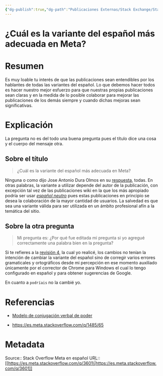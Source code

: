 ```yaml
---
{"dg-publish":true,"dg-path":"Publicaciones Externas/Stack Exchange/Stack Overflow en español/Stack Overflow en español Meta/es.meta.stackoverflow.com-3601.md","permalink":"/publicaciones-externas/stack-exchange/stack-overflow-en-espanol/stack-overflow-en-espanol-meta/es-meta-stackoverflow-com-3601/","title":"¿Cuál es la variante del español más adecuada en Meta?","hide":true,"noteIcon":"\"0\"","created":"2024-04-03T12:49:10.730-06:00","updated":"2024-04-05T16:44:03.658-06:00"}
---
```


# ¿Cuál es la variante del español más adecuada en Meta?

# Resumen

Es muy loable tu interés de que las publicaciones sean entendibles por los hablantes de todas las variantes del español. Lo que debemos hacer todos es hacer nuestro mejor esfuerzo para que nuestras propias publicaciones sean claras y en la medida de lo posible colaborar para mejorar las publicaciones de los demás siempre y cuando dichas mejoras sean significativas.

# Explicación

La pregunta no es del todo una buena pregunta pues el título dice una cosa y el cuerpo del mensaje otra.

## Sobre el título

> ¿Cuál es la variante del español más adecuada en Meta?

Ninguna o como dijo Jose Antonio Dura Olmos en su [respuesta](https://es.meta.stackoverflow.com/a/3599/65), todas. En otras palabras,  la variante a utilizar depende del autor de la publicación, con excepción tal vez de las publicaciones wiki en la que los más apropiado podría ser usar *[español neutro](https://es.wikipedia.org/wiki/Espa%C3%B1ol_neutro)* pues estas publicaciones en principio se desea la colaboración de la mayor cantidad de usuarios. La salvedad es que sea una variante válida para ser utilizada en un ámbito profesional afín a la temática del sitio.

## Sobre la otra pregunta  

> Mi pregunta es: ¿Por qué fue editada mi pregunta si yo agregué correctamente una palabra bien en la pregunta?

Si te refieres a la [revisión 4][1], la cual yo realicé, los cambios no tenían la intención de cambiar la variante del español sino de corregir varios errores gramaticales y ortográficos desde mi percepción en ese momento auxiliado únicamente por el corrector de Chrome para Windows el cual lo tengo configurado en español y para obtener sugerencias de Google.

En cuanto a `podríais` no la cambié yo. 

# Referencias

- [Modelo de conjugación verbal de poder][2]
- https://es.meta.stackoverflow.com/q/1485/65

  [1]: https://es.meta.stackoverflow.com/revisions/3583/4
  [2]: http://www.rae.es/diccionario-panhispanico-de-dudas/apendices/modelos-de-conjugacion-verbal#n46

# Metadata
Source:: Stack Overflow Meta en español
URL:: [[https://es.meta.stackoverflow.com/q/3601\|https://es.meta.stackoverflow.com/q/3601]]

